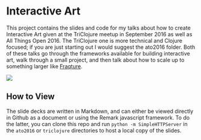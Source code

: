 # Interactive Art

This project contains the slides and code for my talks about how to create
Interactive Art given at the TriClojure meetup in September 2016 as well as All
Things Open 2016. The TriClojure one is more technical and Clojure focused; if
you are just starting out I would suggest the ato2016 folder. Both of these
talks go through the frameworks available for building interactive art, walk
through a small project, and then talk about how to scale up to something larger
like [Fraqture](http://www.fraqture.com).

![](ato2016/visualsynth.png)

## How to View

The slide decks are written in Markdown, and can either be viewed directly in
Github as a document or using the Remark javascript framework. To do the latter,
you can clone this repo and run `python -m SimpleHTTPServer` in the `ato2016` or
`triclojure` directories to host a local copy of the slides.
